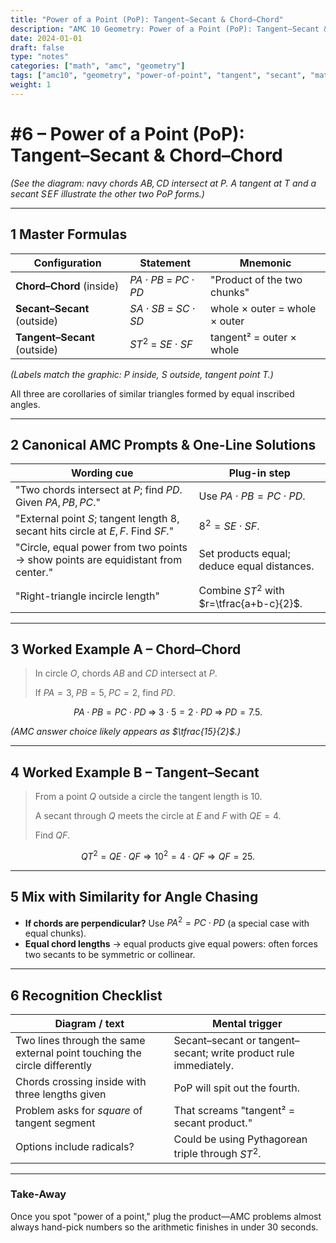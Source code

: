 ```yaml
---
title: "Power of a Point (PoP): Tangent–Secant & Chord–Chord"
description: "AMC 10 Geometry: Power of a Point (PoP): Tangent–Secant & Chord–Chord"
date: 2024-01-01
draft: false
type: "notes"
categories: ["math", "amc", "geometry"]
tags: ["amc10", "geometry", "power-of-point", "tangent", "secant", "mathematics"]
weight: 1
---
```


# #6 – Power of a Point (PoP): Tangent–Secant & Chord–Chord

*(See the diagram: navy chords $AB, CD$ intersect at $P$.
A tangent at $T$ and a secant $S\!E\!F$ illustrate the other two PoP forms.)*

---

## 1 Master Formulas

| Configuration | Statement | Mnemonic |
| --- | --- | --- |
| **Chord–Chord** (inside) | $PA \cdot PB \;=\; PC \cdot PD$ | "Product of the two chunks" |
| **Secant–Secant** (outside) | $SA\cdot SB \;=\; SC\cdot SD$ | whole × outer = whole × outer |
| **Tangent–Secant** (outside) | $ST^{2} \;=\; SE\cdot SF$ | tangent² = outer × whole |

*(Labels match the graphic: $P$ inside, $S$ outside, tangent point $T$.)*

All three are corollaries of similar triangles formed by equal inscribed angles.

---

## 2 Canonical AMC Prompts & One-Line Solutions

| Wording cue | Plug-in step |
| --- | --- |
| "Two chords intersect at $P$; find $PD$.  Given $PA,PB,PC$." | Use $PA\cdot PB = PC\cdot PD$. |
| "External point $S$; tangent length $8$, secant hits circle at $E,F$.  Find $SF$." | $8^{2}=SE\cdot SF$. |
| "Circle, equal power from two points → show points are equidistant from center." | Set products equal; deduce equal distances. |
| "Right-triangle incircle length" | Combine $ST^{2}$ with $r=\tfrac{a+b-c}{2}$. |

---

## 3 Worked Example A – Chord–Chord

> In circle $O$, chords $AB$ and $CD$ intersect at $P$.
> 
> 
> If $PA=3,\;PB=5,\;PC=2$, find $PD$.
> 

$$PA\cdot PB = PC\cdot PD
\;\Longrightarrow\;
3\cdot5 = 2\cdot PD
\;\Longrightarrow\;
PD = 7.5.$$

*(AMC answer choice likely appears as $\tfrac{15}{2}$.)*

---

## 4 Worked Example B – Tangent–Secant

> From a point $Q$ outside a circle the tangent length is $10$.
> 
> 
> A secant through $Q$ meets the circle at $E$ and $F$ with $QE = 4$.
> 
> Find $QF$.
> 

$$QT^{2}=QE\cdot QF \Rightarrow 10^{2}=4\cdot QF\Rightarrow QF=25.$$

---

## 5 Mix with Similarity for Angle Chasing

- **If chords are perpendicular?** Use $PA^{2} = PC \cdot PD$ (a special case with equal chunks).
- **Equal chord lengths** → equal products give equal powers: often forces two secants to be symmetric or collinear.

---

## 6 Recognition Checklist

| Diagram / text | Mental trigger |
| --- | --- |
| Two lines through the same external point touching the circle differently | Secant–secant or tangent–secant; write product rule immediately. |
| Chords crossing inside with three lengths given | PoP will spit out the fourth. |
| Problem asks for *square* of tangent segment | That screams "tangent² = secant product." |
| Options include radicals? | Could be using Pythagorean triple through $ST^{2}$. |

---

### Take-Away

Once you spot "power of a point," plug the product—AMC problems almost always hand-pick numbers so the arithmetic finishes in under 30 seconds.
